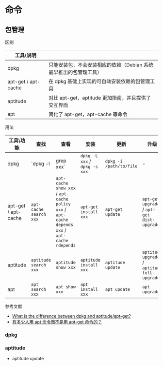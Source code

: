 # 命令

## 包管理

区别

| 工具\说明 | |
| --- | --- |
| dpkg | 只能安装包，不会安装相应的依赖（Debian 系统最早推出的包管理工具） |
| apt-get / apt-cache | 在 dpkg 基础上实现的可自动安装依赖的包管理工具 |
| aptitude | 对比 apt-get，aptitude 更加指南，并且提供了交互界面 |
| apt | 简化了 apt-get，apt-cache 等命令  |

用法

| 工具\功能 | 查找 | 查看 | 安装 | 更新 | 升级 | 删除 |
| --- | --- | --- | --- | --- | --- | --- |
| dpkg | `dpkg -l | grep xxx` | `dpkg -L xxx` / `dpkg -s xxx` | `dpkg -i /path/to/file` | - | - | `dpkg -r package_name` |
| apt-get / apt-cache | `apt-cache search xxx` | `apt-cache show xxx` / `apt-cache policy xxx` / `apt-cache depends xxx` / `apt-cache rdepends` | `apt-get install xxx` | `apt-get update` | `apt-get upgrade` / `apt-get dist-upgrade` | `apt-get remove package` / `apt-get autoremove` |
| aptitude | `aptitude search xxx` | `aptitude show xxx` | `aptitude install xxx` | `aptitude update` | `aptitude upgrade` / `aptitude full-upgrade` | `aptitude remove` |
| apt | `apt search xxx` | `apt show xxx` | `apt install xxx` | `apt update` | `apt upgrade` | `apt remove xxx`

参考文献

- [What is the difference between dpkg and aptitude/apt-get?](https://askubuntu.com/questions/309113/what-is-the-difference-between-dpkg-and-aptitude-apt-get)
- [有多少人用 apt 命令而不是用 apt-get 命令的？](https://www.v2ex.com/t/357932)

### dpkg

### aptitude

- aptitude update

